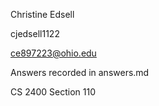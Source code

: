 Christine Edsell

cjedsell1122

ce897223@ohio.edu

Answers recorded in answers.md

CS 2400 Section 110
